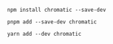 ```shell renderer="common" language="js" packageManager="npm"
npm install chromatic --save-dev
```

```shell renderer="common" language="js" packageManager="pnpm"
pnpm add --save-dev chromatic
```

```shell renderer="common" language="js" packageManager="yarn"
yarn add --dev chromatic
```
